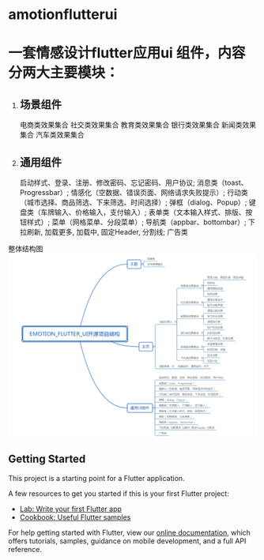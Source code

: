 # amotionflutterui

# 一套情感设计flutter应用ui 组件，内容分两大主要模块：

1. ## 场景组件

   电商类效果集合
   社交类效果集合
   教育类效果集合
   银行类效果集合
   新闻类效果集合
   汽车类效果集合

2. ## 通用组件

   启动样式、登录、注册、修改密码、忘记密码、用户协议;
   消息类（toast、Progressbar）;
   情感化（空数据、错误页面、网络请求失败提示）;
   行动类（城市选择、商品筛选、下来筛选、时间选择）;
   弹框（dialog、Popup）;
   键盘类（车牌输入、价格输入，支付输入）;
   表单类（文本输入样式、排版、按钮样式）;
   菜单（网格菜单、分段菜单）;
   导航类（appbar、bottombar）;
   下拉刷新, 加载更多, 加载中, 固定Header, 分割线;
   广告类

整体结构图
![image-20201112104103293](https://github.com/Jacular/emotionFlutterUI/blob/master/typora-user-images/image-20201112104103293.png)




## Getting Started

This project is a starting point for a Flutter application.

A few resources to get you started if this is your first Flutter project:

- [Lab: Write your first Flutter app](https://flutter.dev/docs/get-started/codelab)
- [Cookbook: Useful Flutter samples](https://flutter.dev/docs/cookbook)

For help getting started with Flutter, view our
[online documentation](https://flutter.dev/docs), which offers tutorials,
samples, guidance on mobile development, and a full API reference.
